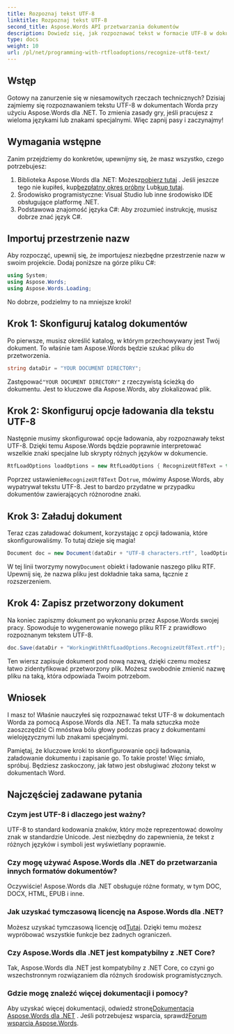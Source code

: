 ```yaml
---
title: Rozpoznaj tekst UTF-8
linktitle: Rozpoznaj tekst UTF-8
second_title: Aspose.Words API przetwarzania dokumentów
description: Dowiedz się, jak rozpoznawać tekst w formacie UTF-8 w dokumentach Word za pomocą Aspose.Words dla platformy .NET, korzystając ze szczegółowego przewodnika krok po kroku.
type: docs
weight: 10
url: /pl/net/programming-with-rtfloadoptions/recognize-utf8-text/
---
```

## Wstęp

Gotowy na zanurzenie się w niesamowitych rzeczach technicznych? Dzisiaj zajmiemy się rozpoznawaniem tekstu UTF-8 w dokumentach Worda przy użyciu Aspose.Words dla .NET. To zmienia zasady gry, jeśli pracujesz z wieloma językami lub znakami specjalnymi. Więc zapnij pasy i zaczynajmy!

## Wymagania wstępne

Zanim przejdziemy do konkretów, upewnijmy się, że masz wszystko, czego potrzebujesz:

1.  Biblioteka Aspose.Words dla .NET: Możesz[pobierz tutaj](https://releases.aspose.com/words/net/) . Jeśli jeszcze tego nie kupiłeś, kup[bezpłatny okres próbny](https://releases.aspose.com/) Lub[kup tutaj](https://purchase.aspose.com/buy).
2. Środowisko programistyczne: Visual Studio lub inne środowisko IDE obsługujące platformę .NET.
3. Podstawowa znajomość języka C#: Aby zrozumieć instrukcję, musisz dobrze znać język C#.

## Importuj przestrzenie nazw

Aby rozpocząć, upewnij się, że importujesz niezbędne przestrzenie nazw w swoim projekcie. Dodaj poniższe na górze pliku C#:

```csharp
using System;
using Aspose.Words;
using Aspose.Words.Loading;
```

No dobrze, podzielmy to na mniejsze kroki!

## Krok 1: Skonfiguruj katalog dokumentów

Po pierwsze, musisz określić katalog, w którym przechowywany jest Twój dokument. To właśnie tam Aspose.Words będzie szukać pliku do przetworzenia.

```csharp
string dataDir = "YOUR DOCUMENT DIRECTORY";
```

 Zastępować`"YOUR DOCUMENT DIRECTORY"` z rzeczywistą ścieżką do dokumentu. Jest to kluczowe dla Aspose.Words, aby zlokalizować plik.

## Krok 2: Skonfiguruj opcje ładowania dla tekstu UTF-8

Następnie musimy skonfigurować opcje ładowania, aby rozpoznawały tekst UTF-8. Dzięki temu Aspose.Words będzie poprawnie interpretować wszelkie znaki specjalne lub skrypty różnych języków w dokumencie.

```csharp
RtfLoadOptions loadOptions = new RtfLoadOptions { RecognizeUtf8Text = true };
```

 Poprzez ustawienie`RecognizeUtf8Text` Do`true`, mówimy Aspose.Words, aby wypatrywał tekstu UTF-8. Jest to bardzo przydatne w przypadku dokumentów zawierających różnorodne znaki.

## Krok 3: Załaduj dokument

Teraz czas załadować dokument, korzystając z opcji ładowania, które skonfigurowaliśmy. To tutaj dzieje się magia!

```csharp
Document doc = new Document(dataDir + "UTF-8 characters.rtf", loadOptions);
```

 W tej linii tworzymy nowy`Document` obiekt i ładowanie naszego pliku RTF. Upewnij się, że nazwa pliku jest dokładnie taka sama, łącznie z rozszerzeniem.

## Krok 4: Zapisz przetworzony dokument

Na koniec zapiszmy dokument po wykonaniu przez Aspose.Words swojej pracy. Spowoduje to wygenerowanie nowego pliku RTF z prawidłowo rozpoznanym tekstem UTF-8.

```csharp
doc.Save(dataDir + "WorkingWithRtfLoadOptions.RecognizeUtf8Text.rtf");
```

Ten wiersz zapisuje dokument pod nową nazwą, dzięki czemu możesz łatwo zidentyfikować przetworzony plik. Możesz swobodnie zmienić nazwę pliku na taką, która odpowiada Twoim potrzebom.

## Wniosek

I masz to! Właśnie nauczyłeś się rozpoznawać tekst UTF-8 w dokumentach Worda za pomocą Aspose.Words dla .NET. Ta mała sztuczka może zaoszczędzić Ci mnóstwa bólu głowy podczas pracy z dokumentami wielojęzycznymi lub znakami specjalnymi.

Pamiętaj, że kluczowe kroki to skonfigurowanie opcji ładowania, załadowanie dokumentu i zapisanie go. To takie proste! Więc śmiało, spróbuj. Będziesz zaskoczony, jak łatwo jest obsługiwać złożony tekst w dokumentach Word.

## Najczęściej zadawane pytania

### Czym jest UTF-8 i dlaczego jest ważny?

UTF-8 to standard kodowania znaków, który może reprezentować dowolny znak w standardzie Unicode. Jest niezbędny do zapewnienia, że tekst z różnych języków i symboli jest wyświetlany poprawnie.

### Czy mogę używać Aspose.Words dla .NET do przetwarzania innych formatów dokumentów?

Oczywiście! Aspose.Words dla .NET obsługuje różne formaty, w tym DOC, DOCX, HTML, EPUB i inne.

### Jak uzyskać tymczasową licencję na Aspose.Words dla .NET?

 Możesz uzyskać tymczasową licencję od[Tutaj](https://purchase.aspose.com/temporary-license/). Dzięki temu możesz wypróbować wszystkie funkcje bez żadnych ograniczeń.

### Czy Aspose.Words dla .NET jest kompatybilny z .NET Core?

Tak, Aspose.Words dla .NET jest kompatybilny z .NET Core, co czyni go wszechstronnym rozwiązaniem dla różnych środowisk programistycznych.

### Gdzie mogę znaleźć więcej dokumentacji i pomocy?

 Aby uzyskać więcej dokumentacji, odwiedź stronę[Dokumentacja Aspose.Words dla .NET](https://reference.aspose.com/words/net/) . Jeśli potrzebujesz wsparcia, sprawdź[Forum wsparcia Aspose.Words](https://forum.aspose.com/c/words/8).